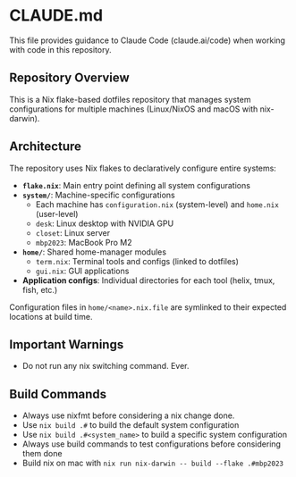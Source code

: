 # CLAUDE.md

This file provides guidance to Claude Code (claude.ai/code) when working with code in this repository.

## Repository Overview

This is a Nix flake-based dotfiles repository that manages system configurations for multiple machines (Linux/NixOS and macOS with nix-darwin).

## Architecture

The repository uses Nix flakes to declaratively configure entire systems:

- **`flake.nix`**: Main entry point defining all system configurations
- **`system/`**: Machine-specific configurations
  - Each machine has `configuration.nix` (system-level) and `home.nix` (user-level)
  - `desk`: Linux desktop with NVIDIA GPU
  - `closet`: Linux server
  - `mbp2023`: MacBook Pro M2
- **`home/`**: Shared home-manager modules
  - `term.nix`: Terminal tools and configs (linked to dotfiles)
  - `gui.nix`: GUI applications
- **Application configs**: Individual directories for each tool (helix, tmux, fish, etc.)

Configuration files in `home/<name>.nix.file` are symlinked to their expected locations at build time.

## Important Warnings

- Do not run any nix switching command. Ever.

## Build Commands

- Always use nixfmt before considering a nix change done.
- Use `nix build .#` to build the default system configuration
- Use `nix build .#<system_name>` to build a specific system configuration
- Always use build commands to test configurations before considering them done
- Build nix on mac with `nix run nix-darwin -- build --flake .#mbp2023`
